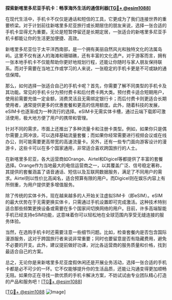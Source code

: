 **探索新喀里多尼亚手机卡：畅享海外生活的通信利器[[TG💪+ @esim1088](https://t.me/s/esim1088)]**

在现代生活中，手机卡不仅仅是通话和短信的工具，它更成为了我们连接世界的重要桥梁。对于计划前往新喀里多尼亚旅行或长期居住的朋友来说，选择一张合适的手机卡显得尤为重要。无论是短暂停留还是长期定居，一张适合的新喀里多尼亚手机卡都能让你的生活更加便捷、高效。

新喀里多尼亚位于太平洋西南部，是一个拥有美丽自然风光和独特文化的法属岛屿。这里不仅有迷人的海滩和珊瑚礁，还有丰富的文化遗产。对于游客而言，拥有一张本地手机卡不仅能帮助你更好地规划行程，还能让你随时与家人朋友保持联系。而对于需要在当地工作或学习的人来说，一张稳定的手机卡更是不可或缺的通信保障。

那么，如何选择一张适合自己的手机卡呢？首先，你需要了解不同类型的手机卡及其功能。常见的手机卡分为预付费卡和后付费卡两大类。预付费卡适合短期用户，使用前需要充值一定金额，消费灵活且无需绑定银行卡；而后付费卡则更适合长期使用者，通常提供更多的优惠套餐和更高的信用额度。此外，随着科技的发展，eSIM卡也逐渐成为一种流行的选择。eSIM卡无需实体卡槽，通过云端下载即可激活使用，极大地方便了用户的携带和管理。

针对不同的需求，市面上还推出了多种流量卡和注册卡类型。例如，如果你只是偶尔需要上网冲浪，可以选择基础流量套餐；而如果你经常需要进行视频会议或在线办公，则可能需要更高带宽的高速流量卡。另外，还有一些专门面向游客设计的漫游卡，这些卡可以在多个国家通用，非常适合喜欢跨国旅行的人士。

在新喀里多尼亚，各大运营商如Orange、Airtel和Digicel等都提供了丰富的套餐选择。Orange作为当地最大的电信运营商之一，以其覆盖广泛、信号稳定著称，其提供的套餐涵盖了语音通话、短信以及互联网数据服务，满足了不同用户的需求。Airtel则以性价比高闻名，适合预算有限的用户。而Digicel则在娱乐内容上有所侧重，为用户提供更多增值服务。

除了传统的实体卡外，现在越来越多的人开始关注虚拟SIM卡（即eSIM）。eSIM的最大优势在于无需更换实体卡，只需通过手机设置即可完成激活。这种技术特别适合那些频繁更换设备或需要在多个国家间切换网络的用户。目前，许多高端智能手机已经支持eSIM功能，这意味着你可以轻松地在全球范围内享受无缝连接的服务体验。

当然，在选购手机卡时还需要注意一些细节问题。比如，检查套餐内是否包含国际漫游服务，这对于跨国旅行者来说非常重要；同时也要留意是否有隐藏费用，避免不必要的开支。此外，建议提前做好功课，对比各运营商的服务质量和价格，找到最适合自己的方案。

总之，无论你是来新喀里多尼亚度假休闲还是开展业务活动，选择一张合适的手机卡都是必不可少的一环。它不仅能够提升你的生活品质，还能让沟通变得更加顺畅无阻。如果你正在寻找一款优质的手机卡解决方案，不妨试试由专业团队精心打造的产品和服务吧！[[TG💪+ @esim1088](https://t.me/s/esim1088)]

[[TG💪+ @esim1088](https://t.me/s/esim1088) ![Image](https://i.postimg.cc/4NQfJmqS/Snipaste-2025-05-13-00-14-12.png)]